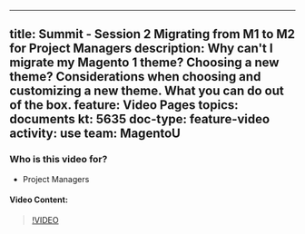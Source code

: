 
---
title: Summit - Session 2 Migrating from M1 to M2 for Project Managers
description: Why can't I migrate my Magento 1 theme? Choosing a new theme? Considerations when choosing and customizing a new theme. What you can do out of the box.
feature: Video Pages
topics: documents
kt: 5635
doc-type: feature-video
activity: use
team: MagentoU
---

### Who is this video for?

* Project Managers

#### Video Content:

>[!VIDEO](https://video.tv.adobe.com/v/35699)